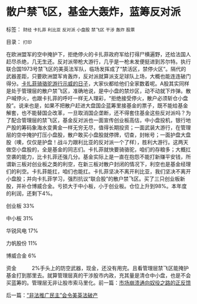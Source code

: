 # 散户禁飞区，基金大轰炸，蓝筹反对派

标签： `财经` `卡扎菲` `利比亚` `反对派` `小盘股` `禁飞区` `干涉` `轰炸` `股票` 

目录： `打印`

在欧洲盟军的空中掩护下，拒绝停火的卡扎菲政府军给打得尸横遍野，还给法国人赶尽杀绝，几无生还。反对派带枪大游行，几乎是一枪未发便挺进到苏尔特。执行联合国1973号禁飞区的美英法军队，临场发挥成了“禁活区，禁停火区”。隔代的武器差距，只要欧洲盟军肯轰炸，反对派就算派支足球队上场，大概也能连连破门得分。[卡扎菲骑骆驼游行示威的日子](../../../2011/3/28/后卡扎菲的利比亚能摆脱独裁的卡扎菲吗？.md)，大家伙都给他们全家数着呢。A股其实同样是处于管理层的散户禁飞区，准确地说，是中小盘的禁炒区，动不动就下炸弹。散户喊停火，也跟卡扎菲的呼吁一样无人理彩，“拒绝接受停火，散户必须斩仓小盘股”。说来也是，如果不把散户赶进大盘国企蓝筹里接基金的票子，既不能给基金解套，也不能替国企改革，一旦取消国企垄断，还不得套住基金这些反对派吗？为了配合管理层的禁飞区，基金反对派也一面宣传创业板高估，中小盘投机，银行地产股的筹码象海水变黄金一样无穷无尽，值得长期投资；一面武装大游行，在管理层的空中掩护打压小盘股，散户敢买小盘股就停牌，切查，封帐号；一面护盘大盘股（噢，仅仅是护盘！战斗力跟利比亚的反对派一个了样），胜利大游行。这两天做空小盘股的，全是基金的同志们。卡扎菲就快要骑骆驼，咱们的存粮多；大概扛空袭的能力，比卡扎菲还强几分。基金实际上是一直在抱怨不能打新赚平安钱，所谓新三板对创业板之类的利空，在新三板对散户封闭的情况下，利空也是基金经理们的利空。卡扎菲能扛，咱们也能扛。卡扎菲坚决不离开利比亚，我们坚决不离开小盘股；并向卡扎菲学习，强烈抗议“联合股”的散户禁飞区。买了三只创业板新股，并补仓博威合金。亏损大于中小板，小于创业板。仓位上升到98%。本年度的利润，还剩下4%。

创业板 33%

中小板 31%

华锐风电 17%

力帆股份 11%

博威合金 6%

资金　　　2%手头上的防空武器，现金，还没有用完。且看管理层禁飞区能掩护基金打到那里去。就算管理层真的干涉股市内政，充其量是清仓中小盘，也是不会买蓝筹的。管理层无非让股市索马里化。前一篇：[市场崩溃通向奴役之路的正反馈](../../../2011/3/28/市场崩溃通向奴役之路的正反馈.md)

后一篇：[“非法推广民主”会令美英法破产](../../../2011/3/29/“非法推广民主”会令美英法破产.md)